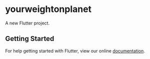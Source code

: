 # yourweightonplanet

A new Flutter project.

## Getting Started

For help getting started with Flutter, view our online
[documentation](https://flutter.io/).
